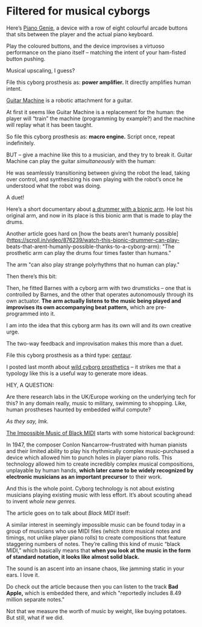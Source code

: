 # Filtered for musical cyborgs

Here’s [Piano Genie](https://magenta.tensorflow.org/pianogenie), a device with
a row of eight colourful arcade buttons that sits between the player and the
actual piano keyboard.

Play the coloured buttons, and the device improvises a virtuoso performance on
the piano itself – matching the intent of your ham-fisted button pushing.

Musical upscaling, I guess?

File this cyborg prosthesis as: **power amplifier.** It directly amplifies
human intent.

[Guitar Machine](https://www.media.mit.edu/posts/guitar-machine/) is a robotic
attachment for a guitar.

At first it seems like Guitar Machine is a replacement for the human: the
player will “train” the machine (programming by example?) and the machine will
replay what it has been taught.

So file this cyborg prosthesis as: **macro engine.** Script once, repeat
indefinitely.

BUT – give a machine like this to a musician, and they try to break it. Guitar
Machine can play the guitar _simultaneously_ with the human:

He was seamlessly transitioning between giving the robot the lead, taking over
control, and synthesizing his own playing with the robot’s once he understood
what the robot was doing.

A duet!

Here’s a short documentary about [a drummer with a bionic
arm](https://www.youtube.com/watch?v=4TMvcsGZoqM). He lost his original arm,
and now in its place is this bionic arm that is made to play the drums.

Another article goes hard on [how the beats aren’t humanly
possible](https://scroll.in/video/876239/watch-this-bionic-drummer-can-play-
beats-that-arent-humanly-possible-thanks-to-a-cyborg-arm): "The prosthetic arm
can play the drums four times faster than humans."

The arm "can also play strange polyrhythms that no human can play."

Then there’s this bit:

Then, he fitted Barnes with a cyborg arm with two drumsticks – one that is
controlled by Barnes, and the other that operates autonomously through its own
actuator. **The arm actually listens to the music being played and improvises
its own accompanying beat pattern,** which are pre-programmed into it.

I am into the idea that this cyborg arm has its own will and its own creative
urge.

The two-way feedback and improvisation makes this more than a duet.

File this cyborg prosthesis as a third type:
[centaur](https://magicalnihilism.com/2016/03/31/centaurs-not-butlers/).

I posted last month about [wild cyborg
prosthetics](/home/2020/04/07/cyborg_prosthetics) – it strikes me that a
typology like this is a useful way to generate more ideas.

HEY, A QUESTION:

Are there research labs in the UK/Europe working on the underlying tech for
this? In any domain really, music to military, swimming to shopping. Like,
human prostheses haunted by embedded wilful compute?

_As they say, lmk._

[The Impossible Music of Black
MIDI](https://rhizome.org/editorial/2013/sep/23/impossible-music-black-midi/)
starts with some historical background:

In 1947, the composer Conlon Nancarrow–frustrated with human pianists and
their limited ability to play his rhythmically complex music–purchased a
device which allowed him to punch holes in player piano rolls. This technology
allowed him to create incredibly complex musical compositions, unplayable by
human hands, **which later came to be widely recognized by electronic
musicians as an important precursor** to their work.

And this is the whole point. Cyborg technology is not about existing musicians
playing existing music with less effort. It’s about scouting ahead to invent
_whole new genres._

The article goes on to talk about _Black MIDI_ itself:

A similar interest in seemingly impossible music can be found today in a group
of musicians who use MIDI files (which store musical notes and timings, not
unlike player piano rolls) to create compositions that feature staggering
numbers of notes. They’re calling this kind of music “black MIDI,” which
basically means that **when you look at the music in the form of standard
notation, it looks like almost solid black.**

The sound is an ascent into an insane chaos, like jamming static in your ears.
I love it.

Do check out the article because then you can listen to the track **Bad
Apple,** which is embedded there, and which "reportedly includes 8.49 million
separate notes."

Not that we measure the worth of music by weight, like buying potatoes. But
still, what if we did.
